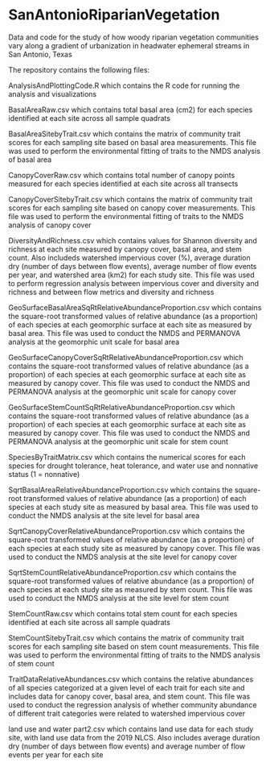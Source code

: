 # SanAntonioRiparianVegetation
Data and code for the study of how woody riparian vegetation communities vary along a gradient of urbanization in headwater ephemeral streams in San Antonio, Texas

The repository contains the following files:

AnalysisAndPlottingCode.R which contains the R code for running the analysis and visualizations

BasalAreaRaw.csv which contains total basal area (cm2) for each species identified at each site across all sample quadrats

BasalAreaSitebyTrait.csv which contains the matrix of community trait scores for each sampling site based on basal area measurements. This file was used to perform the environmental fitting of traits to the NMDS analysis of basal area

CanopyCoverRaw.csv which contains total number of canopy points measured for each species identified at each site across all transects

CanopyCoverSitebyTrait.csv which contains the matrix of community trait scores for each sampling site based on canopy cover measurements. This file was used to perform the environmental fitting of traits to the NMDS analysis of canopy cover

DiversityAndRichness.csv which contains values for Shannon diversity and richness at each site measured by canopy cover, basal area, and stem count. Also includeds watershed impervious cover (%), average duration dry (number of days between flow events), average number of flow events per year, and watershed area (km2) for each study site. This file was used to perform regression analysis between impervious cover and diversity and richness and between flow metrics and diversity and richness

GeoSurfaceBasalAreaSqRtRelativeAbundanceProportion.csv which contains the square-root transformed values of relative abundance (as a proportion) of each species at each geomorphic surface at each site as measured by basal area. This file was used to conduct the NMDS and PERMANOVA analysis at the geomorphic unit scale for basal area

GeoSurfaceCanopyCoverSqRtRelativeAbundanceProportion.csv which contains the square-root transformed values of relative abundance (as a proportion) of each species at each geomorphic surface at each site as measured by canopy cover. This file was used to conduct the NMDS and PERMANOVA analysis at the geomorphic unit scale for canopy cover

GeoSurfaceStemCountSqRtRelativeAbundanceProportion.csv which contains the square-root transformed values of relative abundance (as a proportion) of each species at each geomorphic surface at each site as measured by canopy cover. This file was used to conduct the NMDS and PERMANOVA analysis at the geomorphic unit scale for stem count

SpeciesByTraitMatrix.csv which contains the numerical scores for each species for drought tolerance, heat tolerance, and water use and nonnative status (1 = nonnative)

SqrtBasalAreaRelativeAbundanceProportion.csv which contains the square-root transformed values of relative abundance (as a proportion) of each species at each study site as measured by basal area. This file was used to conduct the NMDS analysis at the site level for basal area

SqrtCanopyCoverRelativeAbundanceProportion.csv which contains the square-root transformed values of relative abundance (as a proportion) of each species at each study site as measured by canopy cover. This file was used to conduct the NMDS analysis at the site level for canopy cover

SqrtStemCountRelativeAbundanceProportion.csv which contains the square-root transformed values of relative abundance (as a proportion) of each species at each study site as measured by stem count. This file was used to conduct the NMDS analysis at the site level for stem count

StemCountRaw.csv which contains total stem count for each species identified at each site across all sample quadrats

StemCountSitebyTrait.csv which contains the matrix of community trait scores for each sampling site based on stem count measurements. This file was used to perform the environmental fitting of traits to the NMDS analysis of stem count

TraitDataRelativeAbundances.csv which contains the relative abundances of all species categorized at a given level of each trait for each site and includes data for canopy cover, basal area, and stem count. This file was used to conduct the regression analysis of whether community abundance of different trait categories were related to watershed impervious cover

land use and water part2.csv which contains land use data for each study site, with land use data from the 2019 NLCS. Also includes average duration dry (number of days between flow events) and average number of flow events per year for each site
